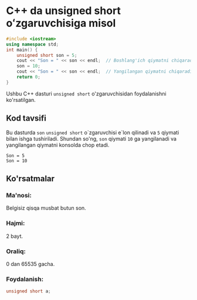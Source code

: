 # C++ da unsigned short oʻzgaruvchisiga misol
```cpp
#include <iostream>
using namespace std;
int main() {
    unsigned short son = 5;
    cout << "Son = " << son << endl;  // Boshlang'ich qiymatni chiqaradi
    son = 10;
    cout << "Son = " << son << endl;  // Yangilangan qiymatni chiqaradi
    return 0;
}
```
Ushbu C++ dasturi `unsigned short` o'zgaruvchisidan foydalanishni ko'rsatilgan.
## Kod tavsifi
Bu dasturda `son` `unsigned short` o\`zgaruvchisi e\`lon qilinadi va `5` qiymati bilan ishga tushiriladi.
Shundan so'ng, `son` qiymati `10` ga yangilanadi va yangilangan qiymatni konsolda chop etadi.
```console
Son = 5
Son = 10
```
## Ko'rsatmalar
### Ma'nosi:
Belgisiz qisqa musbat butun son.
### Hajmi:
2 bayt.
### Oraliq:
0 dan 65535 gacha.
### Foydalanish:
```cpp
unsigned short a;
```
